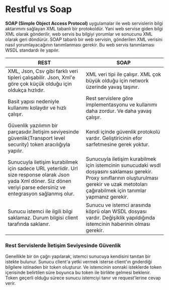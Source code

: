 # Restful vs Soap

**SOAP (Simple Object Access Protocol)** uygulamalar ile web servislerin bilgi aktarımını sağlayan XML tabanlı bir protokoldür. Yani web servise giden bilgi XML olarak gönderilir, web servis bu bilgiyi yorumlar ve sonucunu XML olarak geri döndürür. SOAP tabanlı bir web servisin, gönderilen XML verisini nasıl yorumlayacağının tanımlanması gerekir. Bu web servis tanımlaması WSDL standardı ile yapılır.

| REST                                                                                                                                                                      | SOAP                                                                                                                                                                                                |
| ------------------------------------------------------------------------------------------------------------------------------------------------------------------------- | --------------------------------------------------------------------------------------------------------------------------------------------------------------------------------------------------- |
| XML, Json, Csv gibi farklı veri tipleri çalışabilir. Json, Xml'e göre çok küçük olduğu için oldukça hızlıdır.                                                             | XML veri tipi ile çalışır. XML çok büyük olduğu için network üzerinde yavaş taşınır.                                                                                                                |
| Basit yapısı nedeniyle kullanımı kolaydır ve hızlı çalışır.                                                                                                               | Rest servislere göre implementasyonu ve kullanımı daha zordur. Ve daha yavaş çalışır.                                                                                                               |
| Güvenlik yazılımın bir parçasıdır.İletişim seviyesinde güvenlik(Transport level security) token aracılığıyla yapılır.                                                     | Kendi içinde güvenlik protokolü vardır. Geliştiricinin efor sarfetmesine gerek yoktur.                                                                                                                |
| Sunucuyla iletişim kurabilmek için sadece URL yeterlidir. Url size response olarak Json yada Xml döner. Siz dönen veriyi parse edersiniz ve entegrasyon sağlanmış olur. | Sunucuyla iletişim kurabilmek için istemcinin sunucudaki wsdl dosyasını saklaması gerekir. Proxy sınıflarının oluşturulması gerekir ve uzak metotoları çağırabilmek için tanımlar yapmanız gerekir. |
| Sunucu istemci ile ilgili bilgi saklamaz. Durum bilgisi client tarafında saklanır.                                                                                         | Sunucu ve istemci arasında köprü olan WSDL dosyası vardır. Değişiklik yapıldığında istemcinin haberinin olması gerekir.                                                                             |

### **Rest Servislerde İletişim Seviyesinde Güvenlik**

Genellikle bir ön çağrı yapılarak, istemci sunucuya kendisini tanıtan bir istekte bulunur. Sunucu client'a yetki vermek isterse client'ın gnderdiği bilgilere istinaden bir token oluşturur. Ve istemcinin sonraki isteklerde token içerisinde belirtilen süre boyunca bu token ile birlikte gelmesi beklenir. Token geçerli olduğu sürece sunucu istemciyi tanır ve request'lerine cevap verir.
